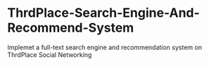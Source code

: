 ThrdPlace-Search-Engine-And-Recommend-System
============================================

Implemet a full-text search engine and recommendation system on ThrdPlace Social Networking
